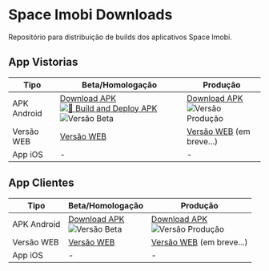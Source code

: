 # Space Imobi Downloads

Repositório para distribuição de builds dos aplicativos Space Imobi.

## App Vistorias

| Tipo        | Beta/Homologação                                                                 | Produção                                                              |
| ----------- | -------------------------------------------------------------------------------- | ---------------------------------------------------------------------- |
| APK Android | [Download APK](https://spaceimobi.github.io/public/spaceimobi-vistorias-beta.apk) [![🤖 Build and Deploy APK](https://github.com/SpaceImobi/app_vistorias/actions/workflows/deploy-apk.yml/badge.svg?branch=dev)](https://github.com/SpaceImobi/app_vistorias/actions/workflows/deploy-apk.yml)<br>![Versão Beta](https://img.shields.io/badge/dynamic/json?label=versão&query=$.version&url=https://spaceimobi.github.io/public/spaceimobi-vistorias-beta.json&color=orange) | [Download APK](https://spaceimobi.github.io/public/spaceimobi-vistorias.apk)<br>![Versão Produção](https://img.shields.io/badge/dynamic/json?label=versão&query=$.version&url=https://spaceimobi.github.io/public/spaceimobi-vistorias.json&color=blue) |
| Versão WEB    | [Versão WEB](https://spaceimobi.github.io/vistorias/)                             | [Versão WEB](https://spaceimobi.com/apps/vistorias/) (em breve...)    |
| App iOS     | -                                                                     | -                                                          |

## App Clientes

| Tipo        | Beta/Homologação                                                                 | Produção                                                              |
| ----------- | -------------------------------------------------------------------------------- | ---------------------------------------------------------------------- |
| APK Android | [Download APK](https://spaceimobi.github.io/public/spaceimobi-clientes-beta.apk)<br>![Versão Beta](https://img.shields.io/badge/dynamic/json?label=versão&query=$.version&url=https://spaceimobi.github.io/public/spaceimobi-clientes-beta.json&color=orange) | [Download APK](https://spaceimobi.github.io/public/spaceimobi-clientes.apk)<br>![Versão Produção](https://img.shields.io/badge/dynamic/json?label=versão&query=$.version&url=https://spaceimobi.github.io/public/spaceimobi-clientes.json&color=blue) |
| Versão WEB    | [Versão WEB](https://spaceimobi.github.io/clientes/)                             | [Versão WEB](https://spaceimobi.com/apps/clientes/) (em breve...)    |
| App iOS     | -                                                                     | -                                                          |
